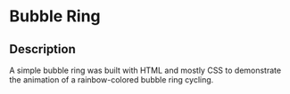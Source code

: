 # Bubble Ring

## Description
<p> 
  A simple bubble ring was built with HTML and mostly CSS to demonstrate the animation of a rainbow-colored bubble ring cycling.
</p>

